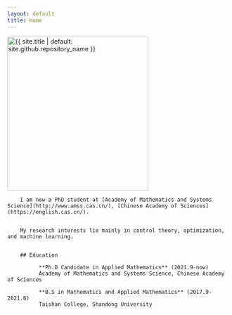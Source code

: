 ```yaml
---
layout: default
title: Home
---
```


<img src="{{site.logo | relative_url}}" width="320" height="350" alt="{{ site.title | default: site.github.repository_name }}">
        
        I am now a PhD student at [Academy of Mathematics and Systems Science](http://www.amss.cas.cn/), [Chinese Academy of Sciences](https://english.cas.cn/).
             

        My research interests lie mainly in control theory, optimization, and machine learning.
        
        
        ## Education

              **Ph.D Candidate in Applied Mathematics** (2021.9-now)
              Academy of Mathematics and Systems Science, Chinese Academy of Sciences

              **B.S in Mathematics and Applied Mathematics** (2017.9-2021.6)
              Taishan College, Shandong University
